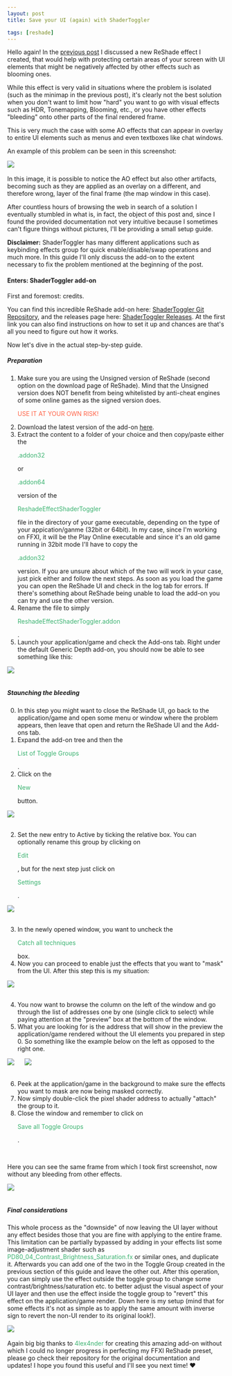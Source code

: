 ```yaml
---
layout: post
title: Save your UI (again) with ShaderToggler

tags: [reshade]
---
```


Hello again!
In the <a href="../../../../ElfyLab/2023/12/11/save-your-ui.html" target="_blank">previous post</a> I discussed a new ReShade effect I created, that would help with protecting certain areas of your screen with UI elements that might be negatively affected by other effects such as blooming ones.

While this effect is very valid in situations where the problem is isolated (such as the minimap in the previous post), it's clearly not the best solution when you don't want to limit how "hard" you want to go with visual effects such as HDR, Tonemapping, Blooming, etc., or you have other effects "bleeding" onto other parts of the final rendered frame.

This is very much the case with some AO effects that can appear in overlay to entire UI elements such as menus and even textboxes like chat windows.

An example of this problem can be seen in this screenshot:

<div class="custom-image-container-centered">
  <img src="/ElfyLab/img/posts/AObleeding.png" style="max-height: 400px" />
</div>

<br>
In this image, it is possible to notice the AO effect but also other artifacts, becoming such as they are applied as an overlay on a different, and therefore wrong, layer of the final frame (the map window in this case).

After countless hours of browsing the web in search of a solution I eventually stumbled in what is, in fact, the object of this post and, since I found the provided documentation not very intuitive because I sometimes can't figure things without pictures, I'll be providing a small setup guide.

<b>Disclaimer:</b> ShaderToggler has many different applications such as keybinding effects group for quick enable/disable/swap operations and much more. In this guide I'll only discuss the add-on to the extent necessary to fix the problem mentioned at the beginning of the post.

<h4>Enters: ShaderToggler add-on</h4>

First and foremost: credits.

You can find this incredible ReShade add-on here: <a href="https://github.com/4lex4nder/ReshadeEffectShaderToggler" target="_blank">ShaderToggler Git Repository</a>, and the releases page here: <a href="https://github.com/4lex4nder/ReshadeEffectShaderToggler/releases" target="_blank">ShaderToggler Releases</a>.
At the first link you can also find instructions on how to set it up and chances are that's all you need to figure out how it works.

Now let's dive in the actual step-by-step guide.

<h5>Preparation</h5>

<ol>
	<li>Make sure you are using the Unsigned version of ReShade (second option on the download page of ReShade).
	Mind that the Unsigned version does NOT benefit from being whitelisted by anti-cheat engines of some online games as the signed version does. <p style="color:Tomato;">USE IT AT YOUR OWN RISK!</p></li>
	<li>Download the latest version of the add-on <a href="https://github.com/4lex4nder/ReshadeEffectShaderToggler/releases" target="_blank">here</a>.</li>
	<li>Extract the content to a folder of your choice and then copy/paste either the <p style="color:MediumSeaGreen;">.addon32</p> or <p style="color:MediumSeaGreen;">.addon64</p> version of the <p style="color:MediumSeaGreen;">ReshadeEffectShaderToggler</p> file in the directory of your game executable, depending on the type of your appication/ganme (32bit or 64bit). In my case, since I'm working on FFXI, it will be the Play Online executable and since it's an old game running in 32bit mode I'll have to copy the <p style="color:MediumSeaGreen;">.addon32</p> version.
	If you are unsure about which of the two will work in your case, just pick either and follow the next steps. As soon as you load the game you can open the ReShade UI and check in the log tab for errors. If there's something about ReShade being unable to load the add-on you can try and use the other version.</li>
	<li>Rename the file to simply <p style="color:MediumSeaGreen;">ReshadeEffectShaderToggler.addon</p>.</li>
	<li>Launch your application/game and check the Add-ons tab. Right under the default Generic Depth add-on, you should now be able to see something like this:</li>
</ol>
<div class="custom-image-container-centered">
  <img src="/ElfyLab/img/posts/ShaderTogglerEnabled.png" style="max-height: 50px" />
</div>
<br>
	
<h5>Staunching the bleeding</h5>	
	
<ol start="0">
	<li>In this step you might want to close the ReShade UI, go back to the application/game and open some menu or window where the problem appears, then leave that open and return the ReShade UI and the Add-ons tab.</li>
	<li>Expand the add-on tree and then the <p style="color:MediumSeaGreen;">List of Toggle Groups</p>.</li>
	<li>Click on the <p style="color:MediumSeaGreen;">New</p> button.</li>
</ol>
<div class="custom-image-container-centered">
  <img src="/ElfyLab/img/posts/ShaderTogglerGroups.png" style="max-height: 50px" />
</div>
<br>
<ol start="2">
	<li>Set the new entry to Active by ticking the relative box. You can optionally rename this group by clicking on <p style="color:MediumSeaGreen;">Edit</p>, but for the next step just click on <p style="color:MediumSeaGreen;">Settings</p>.</li>
</ol>
<div class="custom-image-container-centered">
  <img src="/ElfyLab/img/posts/ShaderTogglerEntry.png" style="max-height: 100px" />
</div>
<br>
<ol start="3">
	<li>In the newly opened window, you want to uncheck the <p style="color:MediumSeaGreen;">Catch all techniques</p> box.</li>
	<li>Now you can proceed to enable just the effects that you want to "mask" from the UI. After this step this is my situation:</li>
</ol>
<div class="custom-image-container-centered">
  <img src="/ElfyLab/img/posts/ShaderTogglerEffects.png" style="max-height: 350px" />
</div>
<br>
<ol start="4">
	<li>You now want to browse the column on the left of the window and go through the list of addresses one by one (single click to select) while paying attention at the "preview" box at the bottom of the window.</li>
	<li>What you are looking for is the address that will show in the preview the application/game rendered without the UI elements you prepared in step 0. So something like the example below on the left as opposed to the right one.</li>
</ol>
<div class="custom-image-container-centered">
	<div class="custom-image-container">
		<img src="/ElfyLab/img/posts/ShaderTogglerCorrectPS.jpg" style="max-height: 220px; padding-right: 20px" />
		<img src="/ElfyLab/img/posts/ShaderTogglerWrongPS.jpg" style="max-height: 220px" />
	</div>
</div>
<br>
<ol start="6">
	<li>Peek at the application/game in the background to make sure the effects you want to mask are now being masked correctly.</li>
	<li>Now simply double-click the pixel shader address to actually "attach" the group to it.</li>
	<li>Close the window and remember to click on <p style="color:MediumSeaGreen;">Save all Toggle Groups</p>.</li>
</ol>
<br>

Here you can see the same frame from which I took first screenshot, now without any bleeding from other effects.
<div class="custom-image-container-centered">
  <img src="/ElfyLab/img/posts/AOnotbleeding.png" style="max-height: 400px" />
</div>
<br>
<h5>Final considerations</h5>

This whole process as the "downside" of now leaving the UI layer without any effect besides those that you are fine with applying to the entire frame.
This limitation can be partially bypassed by adding in your effects list some image-adjustment shader such as <span style="color:MediumSeaGreen;">PD80_04_Contrast_Brightness_Saturation.fx</span> or similar ones, and duplicate it.
Afterwards you can add one of the two in the Toggle Group created in the previous section of this guide and leave the other out.
After this operation, you can simply use the effect outside the toggle group to change some contrast/brightness/saturation etc. to better adjust the visual aspect of your UI layer and then use the effect inside the toggle group to "revert" this effect on the application/game render. Down here is my setup (mind that for some effects it's not as simple as to apply the same amount with inverse sign to revert the non-UI render to its original look!).
<div class="custom-image-container-centered">
  <img src="/ElfyLab/img/posts/ShaderTogglerUIEffects.png" style="max-height: 700px" />
</div>
<br>
Again big big thanks to <span style="color:MediumSeaGreen;">4lex4nder</span> for creating this amazing add-on without which I could no longer progress in perfecting my FFXI ReShade preset, please go check their repository for the original documentation and updates!
I hope you found this useful and I'll see you next time! ❤️
